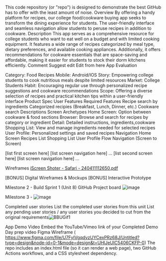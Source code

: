 This code repository (or "repo") is designed to demonstrate the best GitHub has to offer with the least amount of noise. Overview By offering a handy platform for recipes, our college food/cookware buying app seeks to transform the dining experience for students. The user-friendly interface and seamless navigation allow students to peruse recipes in addition to cookware. Description This app serves as a comprehensive resource for college students who want to eat well on a budget and with limited cooking equipment. It features a wide range of recipes categorized by meal type, dietary preferences, and available cooking appliances. Additionally, it offers recommendations for cookware essentials that are space-saving and affordable, making it easier for students to stock their dorm kitchens efficiently. Comment Suggest edit Edit from here App Evaluation

Category: Food Recipes Mobile: Android/IOS Story: Empowering college students to cook nutritious meals despite limited resources Market: College Students Habit: Encouraging regular use through personalized recipe suggestions and cookware recommendations Scope: Offering a diverse selection of recipes and practical kitchen tips within a user-friendly interface Product Spec User Features Required Features Recipe search by ingredients Categorized recipies (Breakfast, Lunch, Dinner, etc.) Cookware search Descriptions Screen Archetypes Home Screen: Option between cookware & food sections Browser: Browse and search for recipes by category or ingredient Detail: Detailed instructions, ingredients,cookware Shopping List: View and manage ingredients needed for selected recipes User Profile: Personalized settings and saved recipes Navigation Home Screen Recipes List Shopping List User Profile Flow Navigation (Screen to Screen)

[list first screen here] [list screen navigation here] … [list second screen here] [list screen navigation here] … 

Wireframes [iScreen Shoter - Safari - 240411112650.pdf](https://github.com/CollegeCookBook/BBUCode/files/15026763/iScreen.Shoter.-.Safari.-.240411112650.pdf)


[BONUS] Digital Wireframes & Mockups [BONUS] Interactive Prototype

Milestone 2 - Build Sprint 1 (Unit 8) GitHub Project board ![image](https://github.com/CollegeCookBook/BBUCode/assets/131283081/3cb2baad-299d-4d1e-b329-66ecb08eaa93)



Milestone 3 - ![image](https://github.com/CollegeCookBook/BBUCode/assets/131283081/fdb71794-726c-4d5c-9fbd-afc9fd628939)


Completed user stories List the completed user stories from this unit List any pending user stories / any user stories you decided to cut from the original requirements![BBUGif1](https://github.com/CollegeCookBook/BBUCode/assets/131283081/17d1ff83-286f-4ab3-956a-a0f96a2260d6)


App Demo Video Embed the YouTube/Vimeo link of your Completed Demo Day prep video Figma Wireframe ( https://www.figma.com/file/U7FyIVgqdvzUYCexPRz68J/Untitled?type=design&node-id=0-1&mode=design&t=UHlJeUIC5406CKFP-0) The repo includes an index.html file (so it can render a web page), two GitHub Actions workflows, and a CSS stylesheet dependency.
